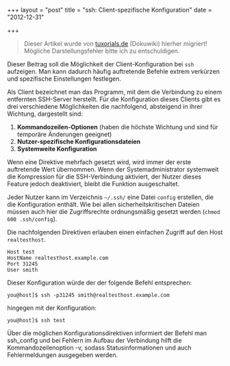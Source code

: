 +++
layout = "post"
title = "ssh: Client-spezifische Konfiguration"
date = "2012-12-31"

+++

>
> Dieser Artikel wurde von [tuxorials.de](http://tuxorials.de) (Dokuwiki) hierher migriert!
> Mögliche Darstellungsfehler bitte ich zu entschuldigen.
>


Dieser Beitrag soll die Möglichkeit der Client-Konfiguration bei `ssh`
aufzeigen. Man kann dadurch häufig auftretende Befehle extrem verkürzen
und spezifische Einstellungen festlegen.

Als Client bezeichnet man das Programm, mit dem die Verbindung zu einem
entfernten SSH-Server herstellt. Für die Konfiguration dieses Clients
gibt es drei verschiedene Möglichkeiten die nachfolgend, absteigend in
ihrer Wichtung, dargestellt sind:

1.  **Kommandozeilen-Optionen** (haben die höchste Wichtung und sind für
    temporäre Änderungen geeignet)
2.  **Nutzer-spezifische Konfigurationsdateien**
3.  **Systemweite Konfiguration**

Wenn eine Direktive mehrfach gesetzt wird, wird immer der erste
auftretende Wert übernommen. Wenn der Systemadministrator systemweit die
Kompression für die SSH-Verbindung aktiviert, der Nutzer dieses Feature
jedoch deaktiviert, bleibt die Funktion ausgeschaltet.

Jeder Nutzer kann im Verzeichnis `~/.ssh/` eine Datei `config`
erstellen, die die Konfiguration enthält. Wie bei allen
sicherheitskritischen Dateien müssen auch hier die Zugriffsrechte
ordnungsmäßig gesetzt werden (`chmod 600 .ssh/config`).

Die nachfolgenden Direktiven erlauben einen einfachen Zugriff auf den
Host `realtesthost`.

```
Host test  
HostName realtesthost.example.com  
Port 31245  
User smith
```

Dieser Konfiguration würde der der folgende Befehl entsprechen:

```
you@host]$ ssh -p31245 smith@realtesthost.example.com
```

hingegen mit der Konfiguration:

```
you@host]$ ssh test
```

Über die möglichen Konfigurationsdirektiven informiert der Befehl man
ssh\_config und bei Fehlern im Aufbau der Verbindung hilft die
Kommandozeilenoption -v, sodass Statusinformationen und auch
Fehlermeldungen ausgegeben werden.
